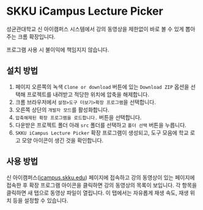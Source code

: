 # SKKU iCampus Lecture Picker

성균관대학교 신 아이캠퍼스 시스템에서 강의 동영상을 제한없이 바로 볼 수 있게 뽑아 주는 크롬 확장입니다.

프로그램 사용 시 불이익에 책임지지 않습니다.

## 설치 방법

1. 페이지 오른쪽의 녹색 `Clone or download` 버튼에 있는 `Download ZIP` 옵션을 선택해 프로젝트를 내려받고 적당한 위치에 압축을 해제합니다.
2. 크롬 브라우저에서 `설정>도구 더보기>확장 프로그램`을 선택합니다.
3. 오른쪽 상단의 `개발자 모드`를 활성화합니다.
4. `압축해제된 확장 프로그램을 로드합니다.` 버튼을 선택합니다.
5. 다운받은 프로젝트 폴더 아래 `src` 폴더를 선택하고 `폴더 선택` 버튼을 누릅니다.
6. `SKKU iCampus Lecture Picker` 확장 프로그램이 생성되고, 도구 모음에 학교 로고 모양 아이콘이 생긴 것을 확인합니다.

## 사용 방법

신 아이캠퍼스([icampus.skku.edu](https://icampus.skku.edu)) 페이지에 접속하고 강의 동영상이 있는 페이지에 접속한 후 확장 프로그램 아이콘을 클릭하면 강의 동영상의 목록이 보입니다. 각 항목을 클릭하면 새 탭으로 동영상 파일이 열립니다. 이 탭에서는 자유롭게 재생 속도, 재생 위치 등을 설정할 수 있습니다.

